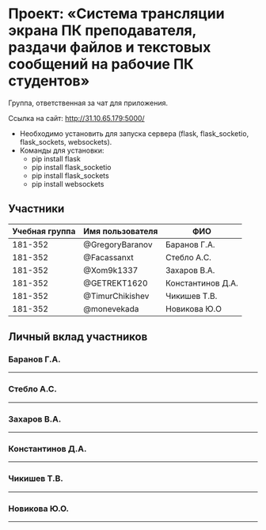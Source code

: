 ﻿# Проект: «Система трансляции экрана ПК преподавателя, раздачи файлов и текстовых сообщений на рабочие ПК студентов»

Группа, ответственная за чат для приложения.

Ссылка на сайт: http://31.10.65.179:5000/

+ Необходимо установить для запуска сервера (flask, flask_socketio, flask_sockets, websockets).
+ Команды для установки:
  + pip install flask
  + pip install flask_socketio
  + pip install flask_sockets
  + pip install websockets


## Участники

| Учебная группа | Имя пользователя | ФИО                      |
|----------------|------------------|--------------------------|
| 181-352        | @GregoryBaranov  | Баранов  Г.А.            |
| 181-352        | @Facassanxt      | Стебло А.С.              |
| 181-352        | @Xom9k1337       | Захаров В.А.             |
| 181-352        | @GETREKT1620     | Константинов Д.А.        |
| 181-352        | @TimurChikishev  | Чикишев Т.В.             |
| 181-352        | @monevekada      | Новикова Ю.О             |

## Личный вклад участников

### Баранов Г.А.

----
### Стебло А.С.  

----
### Захаров В.А.

----
### Константинов Д.А. 

----
### Чикишев Т.В.

----
### Новикова Ю.О.

----
